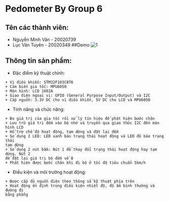# Pedometer By Group 6
## Tên các thành viên:
- Nguyễn Minh Văn - 20020739
- Lục Văn Tuyên - 20020349
##Demo
![1](https://github.com/MinhVanK22/Pedometer/assets/108819897/e62d9085-6a84-4b3b-85e4-f33dbc3df10e)
## Thông tin sản phẩm:
- Đặc điểm kỹ thuật chính:
```
+ Vi điều khiển: STM32F103C8T6
+ Cảm biến gia tốc: MPU6050
+ Màn hình: LCD 1602A
+ Giao diện ngoại vi: GPIO (General Purpose Input/Output) và I2C
+ Cấp nguồn: 3.3V DC cho vi điều khiển, 5V DC cho LCD và MPU6050
```

- Tính năng và chức năng:
```
+ Đo giá trị của gia tốc rồi xử lý tín hiệu để phát hiện bước chân
+ Lưu trữ giá trị đếm vào bộ nhớ và truyền qua giao thức I2C đến màn hình LCD
+ Hỗ trợ chế độ hoạt động, tạm dừng và đặt lại đếm
+ Sử dụng 2 LED: LED xanh báo trạng thái hoạt động và LED đỏ báo trạng thái
tạm dừng
+ Sử dụng 2 nút bấm: Nút 1 để thay đổi trạng thái hoạt động hay tạm dừng. Nút 2
để đặt lại giá trị bộ đếm về 0
+ Phát hiện được bước chân khi đi bộ ở tốc độ tiêu chuẩn 5km/h
```

- Điều kiện và môi trường hoạt động:
```
+ Được cấp đủ nguồn điện theo thông số kỹ thuật phía trên
+ Hoạt động ổn định trong điều kiện nhiệt độ, độ ẩm bình thường và đường đi
bằng phẳng
```
